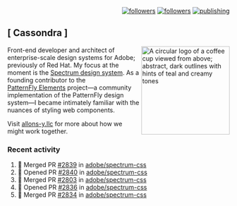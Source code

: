 <p align="right"><a rel="me" href="https://front-end.social/@castastrophe">
    <img alt="followers" title="Follow me on Mastodon" src="https://img.shields.io/mastodon/follow/109297102751309835?domain=https%3A%2F%2Ffront-end.social&label=Follow&logo=mastodon&logoColor=white&style=for-the-badge&labelColor=008080&color=006969"/></a>
  <a href="https://codepen.io/castastrophe/">
    <img alt="followers" title="Follow me on CodePen" src="https://img.shields.io/badge/23-1?color=640464&labelColor=7c007c&style=for-the-badge&logo=codepen&label=Follow"/></a>
<a href="https://castastrophe.medium.com/">
    <img alt="publishing" title="View articles on Medium" src="https://img.shields.io/badge/107-1?color=666&labelColor=444&label=subscribe&logo=medium&logoColor=white&style=for-the-badge"/></a>
</p>

## [&nbsp;Cassondra&nbsp;]

<img align="right" src="https://github-production-user-asset-6210df.s3.amazonaws.com/1840295/253016758-ba468774-1cd3-42c2-8f43-947b5eeb5edf.png" height="200" alt="A circular logo of a coffee cup viewed from above; abstract, dark outlines with hints of teal and creamy tones">

Front-end developer and architect of enterprise-scale design systems for Adobe; previously of Red Hat. My focus at the moment is the [Spectrum design system](https://github.com/adobe/spectrum-css). As a founding contributor to the [PatternFly&nbsp;Elements](https://github.com/patternfly/patternfly-elements) project&mdash;a community implementation of the PatternFly design system&mdash;I became intimately familiar with the nuances of styling web components.

Visit [allons-y.llc](http://allons-y.llc/) for more about how we might work together.

### Recent activity

<!--START_SECTION:activity-->
1. 🎉 Merged PR [#2839](https://github.com/adobe/spectrum-css/pull/2839) in [adobe/spectrum-css](https://github.com/adobe/spectrum-css)
2. 💪 Opened PR [#2840](https://github.com/adobe/spectrum-css/pull/2840) in [adobe/spectrum-css](https://github.com/adobe/spectrum-css)
3. 🎉 Merged PR [#2803](https://github.com/adobe/spectrum-css/pull/2803) in [adobe/spectrum-css](https://github.com/adobe/spectrum-css)
4. 💪 Opened PR [#2836](https://github.com/adobe/spectrum-css/pull/2836) in [adobe/spectrum-css](https://github.com/adobe/spectrum-css)
5. 🎉 Merged PR [#2834](https://github.com/adobe/spectrum-css/pull/2834) in [adobe/spectrum-css](https://github.com/adobe/spectrum-css)
<!--END_SECTION:activity-->

